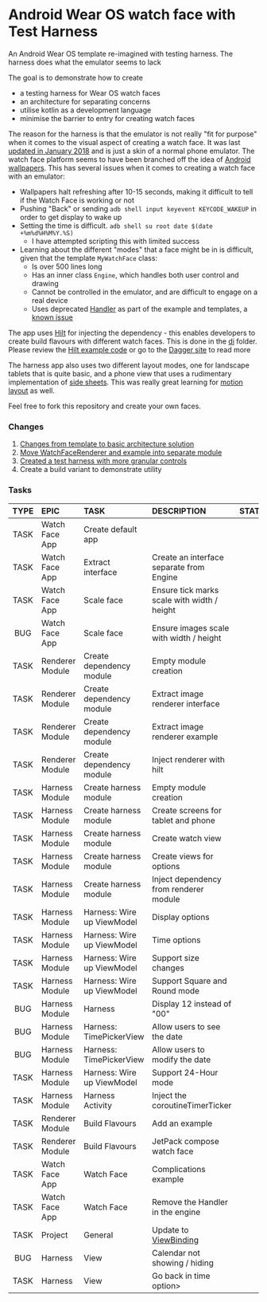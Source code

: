# Android Wear OS watch face with Test Harness

An Android Wear OS template re-imagined with testing harness. The harness does what the emulator seems to lack

The goal is to demonstrate how to create
- a testing harness for Wear OS watch faces
- an architecture for separating concerns
- utilise kotlin as a development language
- minimise the barrier to entry for creating watch faces

The reason for the harness is that the emulator is not really "fit for purpose" when it comes to the visual aspect of creating a watch face. It was last [updated in January 2018][WEAROSEMULATOR] and is just a skin of a normal phone emulator. The watch face platform seems to have been branched off the idea of [Android wallpapers][WALLPAPER]. This has several issues when it comes to creating a watch face with an emulator:
- Wallpapers halt refreshing after 10-15 seconds, making it difficult to tell if the Watch Face is working or not
- Pushing "Back" or sending `adb shell input keyevent KEYCODE_WAKEUP` in order to get display to wake up
- Setting the time is difficult. `adb shell su root date $(date +%m%d%H%M%Y.%S)`
  - I have attempted scripting this with limited success
- Learning about the different "modes" that a face might be in is difficult, given that the template `MyWatchFace` class:
  - Is over 500 lines long
  - Has an inner class `Engine`, which handles both user control and drawing
  - Cannot be controlled in the emulator, and are difficult to engage on a real device
  - Uses deprecated [Handler][HANDLER] as part of the example and templates, a [known issue][HANDLERISSUE]

The app uses [Hilt][HILT] for injecting the dependency - this enables developers to create build flavours with different watch faces. This is done in the [di][DIFOLDER] folder. Please review the [Hilt example code][HILTEXAMPLE] or go to the [Dagger site][HILT2] to read more

The harness app also uses two different layout modes, one for landscape tablets that is quite basic, and a phone view that uses a rudimentary implementation of [side sheets][SIDESHEET]. This was really great learning for [motion layout][MOTIONLAYOUT] as well.

Feel free to fork this repository and create your own faces.

### Changes
1. [Changes from template to basic architecture solution][PULL1]
1. [Move WatchFaceRenderer and example into separate module][PULL2]
1. [Created a test harness with more granular controls][PULL3]
1. Create a build variant to demonstrate utility

### Tasks
|TYPE|EPIC|TASK|DESCRIPTION|STATUS|
|:--:|:---|:---|:----------|-----:|
| TASK | Watch Face App | Create default app |  | :ballot_box_with_check: |
| TASK | Watch Face App | Extract interface | Create an interface separate from Engine | :ballot_box_with_check: |
| TASK | Watch Face App | Scale face | Ensure tick marks scale with width / height | :ballot_box_with_check: |
| BUG | Watch Face App | Scale face | Ensure images scale with width / height | :ballot_box_with_check: |
| TASK | Renderer Module | Create dependency module | Empty module creation | :ballot_box_with_check: |
| TASK | Renderer Module | Create dependency module | Extract image renderer interface | :ballot_box_with_check: |
| TASK | Renderer Module | Create dependency module | Extract image renderer example | :ballot_box_with_check: |
| TASK | Renderer Module | Create dependency module | Inject renderer with hilt | :ballot_box_with_check: |
| TASK | Harness Module | Create harness module | Empty module creation | :ballot_box_with_check: |
| TASK | Harness Module | Create harness module | Create screens for tablet and phone | :ballot_box_with_check: |
| TASK | Harness Module | Create harness module | Create watch view | :ballot_box_with_check: |
| TASK | Harness Module | Create harness module | Create views for options | :ballot_box_with_check: |
| TASK | Harness Module | Create harness module | Inject dependency from renderer module | :ballot_box_with_check: |
| TASK | Harness Module | Harness: Wire up ViewModel | Display options  | :ballot_box_with_check: |
| TASK | Harness Module | Harness: Wire up ViewModel | Time options  | :ballot_box_with_check: |
| TASK | Harness Module | Harness: Wire up ViewModel | Support size changes  | :ballot_box_with_check: |
| TASK | Harness Module | Harness: Wire up ViewModel | Support Square and Round mode  | :ballot_box_with_check: |
| BUG | Harness Module | Harness | Display 12 instead of "00" | :ballot_box_with_check: |
| BUG | Harness Module | Harness: TimePickerView | Allow users to see the date | :ballot_box_with_check: |
| BUG | Harness Module | Harness: TimePickerView | Allow users to modify the date | :ballot_box_with_check: |
| TASK | Harness Module | Harness: Wire up ViewModel | Support 24-Hour mode  | :ballot_box_with_check: |
| TASK | Harness Module | Harness Activity | Inject the coroutineTimerTicker | :ballot_box_with_check: |
| TASK | Renderer Module | Build Flavours | Add an example | :pushpin: |
| TASK | Renderer Module | Build Flavours | JetPack compose watch face | :pushpin: |
| TASK | Watch Face App | Watch Face | Complications example | :pushpin: |
| TASK | Watch Face App | Watch Face | Remove the Handler in the engine | :ballot_box_with_check: |
| TASK | Project | General | Update to [ViewBinding][VIEWBINDING] | :pushpin: |
| BUG | Harness | View | Calendar not showing / hiding | :ballot_box_with_check: |
| TASK | Harness | View |Go back in time option> | :pushpin: |

[WALLPAPER]: https://developer.android.com/reference/android/service/wallpaper/WallpaperService
[HILT]: https://developer.android.com/training/dependency-injection/hilt-android
[HILTEXAMPLE]: https://github.com/android/architecture-samples/tree/dev-hilt
[DIFOLDER]: ./app/src/main/java/com/balsdon/watchapplication/di/WatchFaceModule.kt
[PULL1]: https://github.com/qbalsdon/wearOS/pull/1
[PULL2]: https://github.com/qbalsdon/wearOS/pull/2
[PULL3]: https://github.com/qbalsdon/wearOS/pull/4
[SIDESHEET]: https://material.io/components/sheets-side#specs
[MOTIONLAYOUT]: https://developer.android.com/training/constraint-layout/motionlayout
[HILT2]: https://dagger.dev/hilt/
[WEAROSEMULATOR]: https://developer.android.com/wear/releases?authuser=3#Jan-25-2018-release
[HANDLER]: https://developer.android.com/reference/android/os/Handler
[HANDLERISSUE]: https://github.com/android/wear-os-samples/issues/45
[VIEWBINDING]: https://developer.android.com/topic/libraries/view-binding